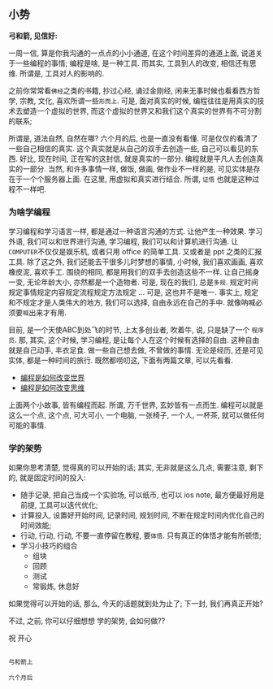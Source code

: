 ## 小势

**弓和箭, 见信好:**

一周一信, 算是你我沟通的一点点的小小通道, 在这个时间差异的通道上面, 说道关于一些编程的事情; 编程是啥, 是一种工具. 而其实, 工具到人的改变, 相信还有思维. 所谓是, 工具对人的影响的. 

之前你常常看`佛经`之类的书籍, 抄过心经, 诵过金刚经, 闲来无事时候也看看西方哲学, 宗教, 文化, 喜欢所谓一些`形而上`. 可是, 面对真实的时候, 编程往往是用真实的技术去塑造一个虚拟的世界, 而这个虚拟的世界又和我们这个真实的世界有不可分割的联系; 

所谓是, 道法自然, 自然在哪? 六个月的后, 也是一直没有看懂. 可是仅仅的看清了一些自己相信的真实. 这个真实就是从自己的双手去创造一些, 自己可以看见的东西. 好比, 现在时间, 正在写的这封信, 就是真实的一部分. 编程就是平凡人去创造真实的一部分. 当然, 和许多事情一样, 做饭, 做画, 做作业不一样的是, 可见实体是存在于一个个服务器上面. 在这里, 用虚拟和真实进行结合. 所谓, `证悟` 也就是这种过程不一样吧.

### 为啥学编程

学习编程和学习语言一样, 都是通过一种语言沟通的方式. 让他产生一种效果. 学习外语, 我们可以和世界进行沟通, 学习编程, 我们可以和计算机进行沟通. 让`COMPUTER`不仅仅是娱乐机, 或者只用 office 的简单工具. 又或者是 ppt 之类的汇报工具. 除了这之外, 我们还能去干很多儿时梦想的事情, 小时候, 我们喜欢画画, 喜欢橡皮泥, 喜欢手工. 围绕的相同, 都是用我们的双手去创造这些不一样. 让自己摇身一变, 无论年龄大小, 亦然都是一个造物者. 可是, 现在的我们, 总是`多规`. 规定时间规定事情规定内容规定流程规定方法规定 ... 可是, 这也并不是唯一. 事实上, 规定和不规定才是人类伟大的地方, 我们可以选择, 自由永远在自己的手中. 就像呐喊必须要`喊`出来才有用.

目前, 是一个天使ABC到处飞的时节, 上太多创业者, 吹着牛, 说, 只是缺了一个 `程序员`. 那, 其实, 这个时候, 学习编程, 是让每个人在这个时候有选择的自由. 这种自由就是自己动手, 丰衣足食. 做一些自己想去做, 不曾做的事情. 无论是经历, 还是可见实体, 都是一种时间的旅行. 既然都唠叨这, 下面有两篇文章, 可以先看看.

- [编程是如何改变世界](http://www.khanacademy.org/)
- [编程是如何改变思维](http://www.zhihu.com/question/21063878)

上面两个小故事, 皆有编程而起. 所谓, 万千世界, 玄妙皆有一点而生. 编程可以就是这么一个点, 这个点, 可大可小, 一个电脑, 一张椅子, 一个人, 一杯茶, 就可以做任何可能的事情.

### 学的架势

如果你思考清楚, 觉得真的可以开始的话; 其实, 无非就是这么几点, 需要注意, 剩下的, 就是固定时间的投入:

- 随手记录, 把自己当成一个实验场, 可以纸币, 也可以 ios note, 最方便最好用是前提, 工具可以迭代优化;
- 计算投入, 设置好开始时间, 记录时间, 规划时间, 不断在规定时间内优化自己的时间效能;
- 行动, 行动, 行动, 不要一直停留在教程, 要`体悟`. 只有真正的体悟才能有所顿悟;
- 学习小技巧的组合
	+ 组块
	+ 回顾
	+ 测试
	+ 常锻炼, 休息好


如果觉得可以开始的话, 那么, 今天的话题就到处为止了; 下一封, 我们再真正开始?

不过, 之前, 你可以仔细想想 学的架势, 会如何做??


祝
  开心

                                                                                 弓和箭上
                                                                                 六个月后